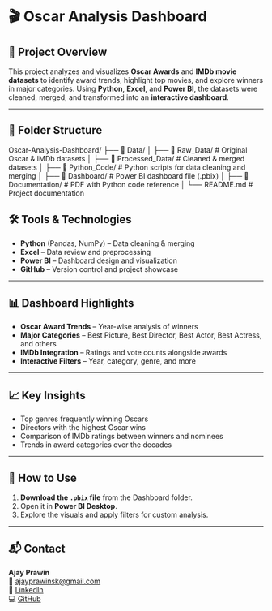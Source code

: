 # 🎬 Oscar Analysis Dashboard

## 📌 Project Overview
This project analyzes and visualizes **Oscar Awards** and **IMDb movie datasets** to identify award trends, highlight top movies, and explore winners in major categories. Using **Python**, **Excel**, and **Power BI**, the datasets were cleaned, merged, and transformed into an **interactive dashboard**.

---

## 📂 Folder Structure

Oscar-Analysis-Dashboard/
├── 📁 Data/
│ ├── 📁 Raw_Data/ # Original Oscar & IMDb datasets
│ ├── 📁 Processed_Data/ # Cleaned & merged datasets
│
├── 📁 Python_Code/ # Python scripts for data cleaning and merging
│
├── 📁 Dashboard/ # Power BI dashboard file (.pbix)
│
├── 📁 Documentation/ # PDF with Python code reference
│
└── README.md # Project documentation


## 🛠 Tools & Technologies
- **Python** (Pandas, NumPy) – Data cleaning & merging  
- **Excel** – Data review and preprocessing  
- **Power BI** – Dashboard design and visualization  
- **GitHub** – Version control and project showcase  

---

## 📊 Dashboard Highlights
- **Oscar Award Trends** – Year-wise analysis of winners  
- **Major Categories** – Best Picture, Best Director, Best Actor, Best Actress, and others  
- **IMDb Integration** – Ratings and vote counts alongside awards  
- **Interactive Filters** – Year, category, genre, and more  

---

## 📈 Key Insights
- Top genres frequently winning Oscars  
- Directors with the highest Oscar wins  
- Comparison of IMDb ratings between winners and nominees  
- Trends in award categories over the decades  

---

## 🚀 How to Use
1. **Download the `.pbix` file** from the Dashboard folder.  
2. Open it in **Power BI Desktop**.  
3. Explore the visuals and apply filters for custom analysis.  

---

## 📬 Contact
**Ajay Prawin**  
📧 [ajayprawinsk@gmail.com](mailto:ajayprawinsk@gmail.com)  
🔗 [LinkedIn](https://www.linkedin.com/in/ajay-prawinsk/)  
💻 [GitHub](https://github.com/Ajay-Prawin)  
